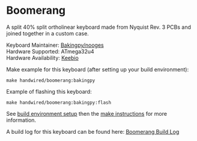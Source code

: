 Boomerang
=========

A split 40% split ortholinear keyboard made from Nyquist Rev. 3 PCBs and joined together in a custom case.

Keyboard Maintainer: [Bakingpy/nooges](https://github.com/nooges)  
Hardware Supported: ATmega32u4  
Hardware Availability: [Keebio](https://keeb.io)  

Make example for this keyboard (after setting up your build environment):

    make handwired/boomerang:bakingpy

Example of flashing this keyboard:

    make handwired/boomerang:bakingpy:flash

See [build environment setup](https://docs.qmk.fm/#/getting_started_build_tools) then the [make instructions](https://docs.qmk.fm/#/getting_started_make_guide) for more information.

A build log for this keyboard can be found here: [Boomerang Build Log](https://imgur.com/a/I5s4U85)
